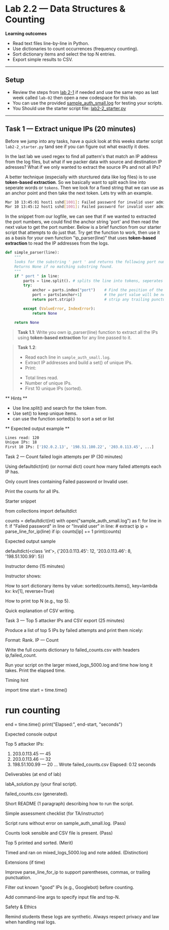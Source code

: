 # Lab 2.2 — Data Structures & Counting

**Learning outcomes**

* Read text files line-by-line in Python.  
* Use dictionaries to count occurrences (frequency counting).  
* Sort dictionary items and select the top N entries.  
* Export simple results to CSV.  

---

## Setup

* Review the steps from [lab 2-1](../2.1/lab2-1.md) if needed and use the same repo as last week called  `lab-02` then open a new codespace for this lab.  
* You can use the provided [sample_auth_small.log](sample_auth_small.log) for testing your scripts.
* You Should use the starter script file: [lab2-2_starter.py](lab2-2_starter.py)

---

## Task 1 — Extract unique IPs (20 minutes)

Before we jump into any tasks, have a quick look at this weeks starter script `lab2-2_starter.py` tand see if you can figure out what exactly it does.  

In the last lab we used regex to find all pattern's that match an IP address from the log files, but what if we packer data with source and destination IP adresses? What if we only wanted to extract the source IPs and not all IPs?  

A better technique (especially with sturctured data like log files) is to use **token-based extraction**. So we basically want to split each line into seperate words or `tokens`. Then we look for a fixed string that we can use as an anchor point and then take the next token. Lets try with an example.

```bash
Mar 10 13:45:01 host1 sshd[1001]: Failed password for invalid user admin from 203.0.113.45 port 52300 ssh2
Mar 10 13:45:12 host1 sshd[1001]: Failed password for invalid user admin from 203.0.113.45 port 52301 ssh2
```

In the snippet from our logfile, we can see that if we wanted to extracted the port numbers, we could find the anchor string 'port' and then read the next value to get the port number. Below is a brief function from our starter script that attempts to do just that. Try get the function to work, then use it as a basis for your own function "ip_parser(line)" that uses **token-based extraction** to read the IP addresses from the logs. 

```python
def simple_parser(line):
    """
    looks for the substring ' port ' and returns the following port number.
    Returns None if no matching substring found.
    """
    if " port " in line:
        parts = line.split(). # splits the line into tokens, seperates by spaces by default
        try:
            anchor = parts.index("port")    # Find the position of the token "port", our anchor
            port = parts[anchor+1]          # the port value will be next token, anchor+1
            return port.strip()             # strip any trailing punctuation

        except (ValueError, IndexError):
            return None

    return None
```

> **Task 1.1**: Write you own ip_parser(line) function to extract all the IPs using **token-based extraction** for any line passed to it.  

> **Task 1.2**:  
> * Read each line in `sample_auth_small.log`.  
> * Extract IP addresses and build a set() of unique IPs.  
> * Print:  
> - Total lines read.  
> - Number of unique IPs.  
> - First 10 unique IPs (sorted).  

** Hints **

* Use line.split() and search for the token from.  
* Use set() to keep unique items.  
* can use the function sorted(s) to sort a set or list

** Expected output example ** 

```bash
Lines read: 120
Unique IPs: 18
First 10 IPs: ['192.0.2.13', '198.51.100.22', '203.0.113.45', ...]
```


Task 2 — Count failed login attempts per IP (30 minutes)

Using defaultdict(int) (or normal dict) count how many failed attempts each IP has.

Only count lines containing Failed password or Invalid user.

Print the counts for all IPs.

Starter snippet

from collections import defaultdict

counts = defaultdict(int)
with open("sample_auth_small.log") as f:
    for line in f:
        if "Failed password" in line or "Invalid user" in line:
            # extract ip
            ip = parse_line_for_ip(line)
            if ip:
                counts[ip] += 1
print(counts)


Expected output sample

defaultdict(<class 'int'>, {'203.0.113.45': 12, '203.0.113.46': 8, '198.51.100.99': 5})

Instructor demo (15 minutes)

Instructor shows:

How to sort dictionary items by value: sorted(counts.items(), key=lambda kv: kv[1], reverse=True)

How to print top N (e.g., top 5).

Quick explanation of CSV writing.

Task 3 — Top 5 attacker IPs and CSV export (25 minutes)

Produce a list of top 5 IPs by failed attempts and print them nicely:

Format: Rank. IP — Count

Write the full counts dictionary to failed_counts.csv with headers ip,failed_count.

Run your script on the larger mixed_logs_5000.log and time how long it takes. Print the elapsed time.

Timing hint

import time
start = time.time()
# run counting
end = time.time()
print("Elapsed:", end-start, "seconds")


Expected console output

Top 5 attacker IPs:
1. 203.0.113.45 — 45
2. 203.0.113.46 — 32
3. 198.51.100.99 — 20
...
Wrote failed_counts.csv
Elapsed: 0.12 seconds

Deliverables (at end of lab)

labA_solution.py (your final script).

failed_counts.csv (generated).

Short README (1 paragraph) describing how to run the script.

Simple assessment checklist (for TA/instructor)

Script runs without error on sample_auth_small.log. (Pass)

Counts look sensible and CSV file is present. (Pass)

Top 5 printed and sorted. (Merit)

Timed and ran on mixed_logs_5000.log and note added. (Distinction)

Extensions (if time)

Improve parse_line_for_ip to support parentheses, commas, or trailing punctuation.

Filter out known "good" IPs (e.g., Googlebot) before counting.

Add command-line args to specify input file and top-N.

Safety & Ethics

Remind students these logs are synthetic. Always respect privacy and law when handling real logs.

